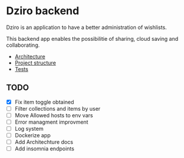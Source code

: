 #  Dziro backend

Dziro is an application to have a better administration of wishlists.

This backend app enables the possibilitie of sharing, cloud saving and collaborating.

- [Architecture](./README/arq.md)
- [Project structure](./README/structure.md)
- [Tests](./README/test.md)


## TODO
- [X] Fix item toggle obtained 
- [ ] Filter collections and items by user
- [ ] Move Allowed hosts to env vars
- [ ] Error managment improvment
- [ ] Log system
- [ ] Dockerize app
- [ ] Add Architechture docs
- [ ] Add insomnia endpoints